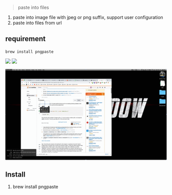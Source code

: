 > paste into files

1. paste into image file with jpeg or png suffix, support user configuration
2. paste into files from url

## requirement

`brew install pngpaste`



![](https://img.shields.io/badge/version-v1.2-green?style=for-the-badge)
[![](https://img.shields.io/badge/download-click-blue?style=for-the-badge)](https://github.com/alanhe421/alfred-workflows/raw/master/paste-into-files/Paste%20into%20files.alfredworkflow)




<!-- more -->

![](screenshots/screenshot.gif)

## Install

1. brew install pngpaste
